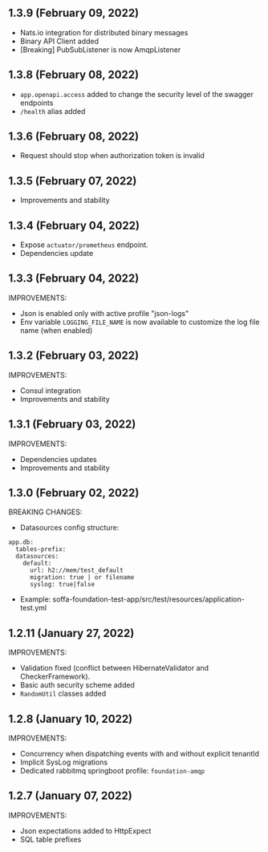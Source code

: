 ## 1.3.9 (February 09, 2022)

* Nats.io integration for distributed binary messages
* Binary API Client added
* [Breaking] PubSubListener is now AmqpListener

## 1.3.8 (February 08, 2022)

* `app.openapi.access` added to change the security level of the swagger endpoints
* `/health` alias added 

## 1.3.6 (February 08, 2022)

* Request should stop when authorization token is invalid
 
## 1.3.5 (February 07, 2022)

* Improvements and stability
 
## 1.3.4 (February 04, 2022)

* Expose `actuator/prometheus` endpoint.
* Dependencies update

## 1.3.3 (February 04, 2022)

IMPROVEMENTS:

* Json is enabled only with active profile "json-logs"
* Env variable `LOGGING_FILE_NAME` is now available to customize the log file name (when enabled)

 ## 1.3.2 (February 03, 2022)

IMPROVEMENTS:

* Consul integration
* Improvements and stability
 
## 1.3.1 (February 03, 2022)

IMPROVEMENTS:

* Dependencies updates
* Improvements and stability

## 1.3.0 (February 02, 2022)

BREAKING CHANGES:

* Datasources config structure:
```
app.db:
  tables-prefix: 
  datasources:
    default:
      url: h2://mem/test_default
      migration: true | or filename
      syslog: true|false
```
* Example: soffa-foundation-test-app/src/test/resources/application-test.yml

## 1.2.11 (January 27, 2022)

IMPROVEMENTS:

* Validation fixed (conflict between HibernateValidator and CheckerFramework).
* Basic auth security scheme added
* `RandomUtil` classes added

## 1.2.8 (January 10, 2022)

IMPROVEMENTS:

* Concurrency when dispatching events with and without explicit tenantId
* Implicit SysLog migrations
* Dedicated rabbitmq springboot profile: `foundation-amqp`

## 1.2.7 (January 07, 2022)

IMPROVEMENTS:

* Json expectations added to HttpExpect
* SQL table prefixes
